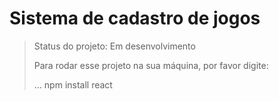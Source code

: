 <h1>Sistema de cadastro de jogos</h1>

>Status do projeto: Em desenvolvimento
>
>Para rodar esse projeto na sua máquina, por favor digite:
>
>...
>npm install react
